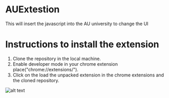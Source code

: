 # AUExtestion
This will insert the javascript into the AU university to change the UI

# Instructions to install the extension
1. Clone the repository in the local machine.
2. Enable developer mode in your chrome extension place("chrome://extensions/").
3. Click on the load the unpacked extension in the chrome extensions and the cloned repository.

![alt text](https://www.w3schools.com/css/trolltunga.jpg)
